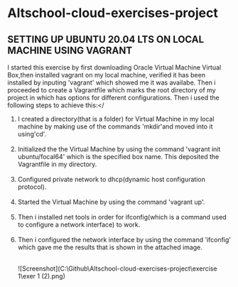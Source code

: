 # Altschool-cloud-exercises-project    
## SETTING UP UBUNTU 20.04 LTS ON LOCAL MACHINE USING VAGRANT<br>
I started this exercise by first downloading Oracle Virtual Machine Virtual Box,then installed vagrant on my local machine, verified it has been installed by inputing 'vagrant' which showed me it was availabe. Then i proceeded to create a Vagrantfile which marks the root directory of my project in which has options for different configurations. Then i used the following steps to achieve this:</
<ol>
<li>I created a directory(that is a  folder) for Virtual Machine in my local machine by making use of the commands 'mkdir'and moved into it using'cd'.</li><br>
<li>Initialized the the Virtual Machine by using the command 'vagrant init ubuntu/focal64' which is the specified box name. This deposited the Vagrantfile in my directory.</li><br>
<li>Configured private network to dhcp(dynamic host configuration protocol).</li><br>

<li>Started the Virtual Machine by using the command 'vagrant up'.</li><br>
<li>Then i installed net tools in order for ifconfig(which is a command used to configure a network interface) to work.</li><br>
<li>Then i configured the network interface by using the command 'ifconfig' which gave me the results that is shown in the attached image.</li><br>

![Screenshot](C:\Github\Altschool-cloud-exercises-project\exercise 1\exer 1 (2).png)

</ol>




